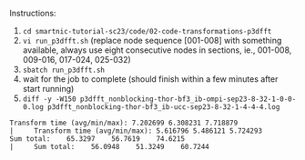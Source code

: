 Instructions:

1. `cd smartnic-tutorial-sc23/code/02-code-transformations-p3dfft`
2. `vi run_p3dfft.sh` (replace node sequence [001-008] with something available, always use eight consecutive nodes in sections, ie., 001-008, 009-016, 017-024, 025-032)
3. `sbatch run_p3dfft.sh`
4. wait for the job to complete (should finish within a few minutes after start running)
5. `diff -y -W150 p3dfft_nonblocking-thor-bf3_ib-ompi-sep23-8-32-1-0-0-0.log p3dfft_nonblocking-thor-bf3_ib-ucc-sep23-8-32-1-4-4-4.log`
```
Transform time (avg/min/max): 7.202699 6.308231 7.718879                  |     Transform time (avg/min/max): 5.616796 5.486121 5.724293
Sum total:    65.3297    56.7619    74.6215                               |     Sum total:    56.0948    51.3249    60.7244
```
